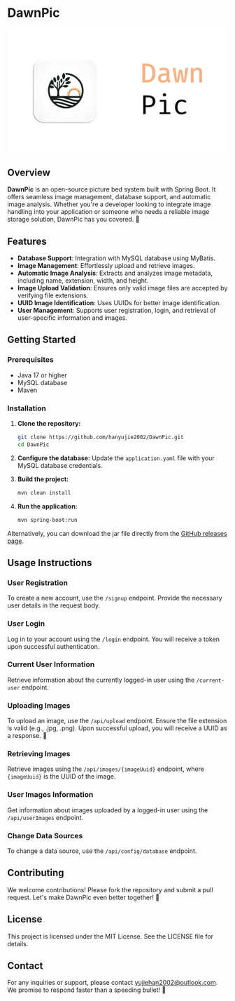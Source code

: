 # DawnPic

![banner image](./dawnpic.png)

## Overview

**DawnPic** is an open-source picture bed system built with Spring Boot. It offers seamless image management, database support, and automatic image analysis. Whether you're a developer looking to integrate image handling into your application or someone who needs a reliable image storage solution, DawnPic has you covered. 📸

## Features

- **Database Support**: Integration with MySQL database using MyBatis.
- **Image Management**: Effortlessly upload and retrieve images.
- **Automatic Image Analysis**: Extracts and analyzes image metadata, including name, extension, width, and height.
- **Image Upload Validation**: Ensures only valid image files are accepted by verifying file extensions.
- **UUID Image Identification**: Uses UUIDs for better image identification.
- **User Management**: Supports user registration, login, and retrieval of user-specific information and images.

## Getting Started

### Prerequisites

- Java 17 or higher
- MySQL database
- Maven

### Installation

1. **Clone the repository:**
    ```bash
    git clone https://github.com/hanyujie2002/DawnPic.git
    cd DawnPic
    ```

2. **Configure the database:**
   Update the `application.yaml` file with your MySQL database credentials.

3. **Build the project:**
    ```bash
    mvn clean install
    ```

4. **Run the application:**
    ```bash
    mvn spring-boot:run
    ```

Alternatively, you can download the jar file directly from the [GitHub releases page](https://github.com/hanyujie2002/DawnPic/releases).

## Usage Instructions

### User Registration

To create a new account, use the `/signup` endpoint. Provide the necessary user details in the request body.

### User Login

Log in to your account using the `/login` endpoint. You will receive a token upon successful authentication.

### Current User Information

Retrieve information about the currently logged-in user using the `/current-user` endpoint.

### Uploading Images

To upload an image, use the `/api/upload` endpoint. Ensure the file extension is valid (e.g., .jpg, .png). Upon successful upload, you will receive a UUID as a response. 🎉

### Retrieving Images

Retrieve images using the `/api/images/{imageUuid}` endpoint, where `{imageUuid}` is the UUID of the image.

### User Images Information

Get information about images uploaded by a logged-in user using the `/api/userImages` endpoint.

### Change Data Sources

To change a data source, use the `/api/config/database` endpoint.

## Contributing

We welcome contributions! Please fork the repository and submit a pull request. Let's make DawnPic even better together! 🚀

## License

This project is licensed under the MIT License. See the LICENSE file for details.

## Contact

For any inquiries or support, please contact [yujiehan2002@outlook.com](mailto:yujiehan2002@outlook.com). We promise to respond faster than a speeding bullet! 📨
